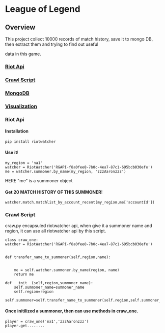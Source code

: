 # League of Legend

## Overview

This project collect 10000 records of match history, save it to mongo DB, then extract them and trying to find out useful 

data in this game.

### [Riot Api](#riot-api)

### [Crawl Script](#Craw)

### [MongoDB](#mongo)

### [Visualization](#visualization)

### Riot Api

#### Installation

    pip install riotwatcher

#### Use it!
    
    my_region = 'na1'
    watcher = RiotWatcher('RGAPI-f8a0fee8-7b0c-4ea7-87c1-695bcb030efe')
    me = watcher.summoner.by_name(my_region, 'zzzAaronzzz')
    
HERE "me" is a summoner object

#### Get 20 MATCH HISTORY OF THIS SUMMONER!

    watcher.match.matchlist_by_account_recent(my_region,me['accountId'])

### Crawl Script

craw.py encapsuled riotwatcher api, when give it a summoner name and region, it can use all riotwatcher api by this script.

    class craw_one:
    watcher = RiotWatcher('RGAPI-f8a0fee8-7b0c-4ea7-87c1-695bcb030efe')


    def transfer_name_to_summoner(self,region,name):


        me = self.watcher.summoner.by_name(region, name)
        return me

    def __init__(self,region,summoner_name):
        self.summoner_name=summoner_name
        self.region=region
        self.summoner=self.transfer_name_to_summoner(self.region,self.summoner_name)

#### Once initilized a summoner, then can use methods in craw_one.
    player = craw_one('na1','zzzAaronzzz')
    player.get........
   
